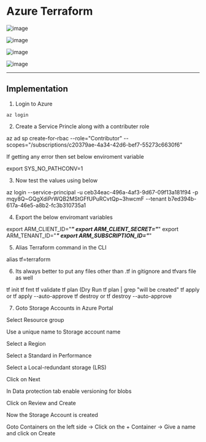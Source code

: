 # Azure Terraform

![image](https://github.com/Pavan-1997/Azure_Terraform/assets/32020205/fd66e570-1cce-4876-8631-97409d0c6715)

![image](https://github.com/Pavan-1997/Azure_Terraform/assets/32020205/48704f65-2535-419d-8d21-d96f42af787d)

![image](https://github.com/Pavan-1997/Azure_Terraform/assets/32020205/f84dbd09-fc3c-4615-84b4-4407fb6e577e)

![image](https://github.com/Pavan-1997/Azure_Terraform/assets/32020205/ec625ac0-74d7-4c90-beb2-0b72ec5aaab1)

---

## Implementation

1. Login to Azure
```
az login 
```

2. Create a Service Princle along with a contributer role

az ad sp create-for-rbac --role="Contributor" --scopes="/subscriptions/c20379ae-4a34-42d6-bef7-55273c6630f6"

If getting any error then set below enviroment variable

export SYS_NO_PATHCONV=1


3. Now test the values using below 

az login --service-principal -u ceb34eac-496a-4af3-9d67-09f13a181f94 -p mqy8Q~GQgXdiPrWQB2MStGFfUPuRCvtQp~3hwcmF --tenant b7ed394b-617a-46e5-a8b2-fc3b310735a1


4. Export the below enviromant variables

export ARM_CLIENT_ID="***"
export ARM_CLIENT_SECRET="***"
export ARM_TENANT_ID="***"
export ARM_SUBSCRIPTION_ID="***"


5. Alias Terraform command in the CLI

alias tf=terraform


6. Its always better to put any files other than .tf in gitignore and tfvars file as well



tf init
tf fmt
tf validate
tf plan (Dry Run
tf plan | grep "will be created"
tf apply or tf apply --auto-approve
tf destroy or tf destroy --auto-approve

7. Goto Storage Accounts in Azure Portal 

Select Resource group

Use a unique name to Storage account name

Select a Region

Select a Standard in Performance

Select a Local-redundant storage (LRS)

Click on Next

In Data protection tab enable versioning for blobs

Click on Review and Create

Now the Storage Account is created

Goto Containers on the left side -> Click on the + Container -> Give a name and click on Create

